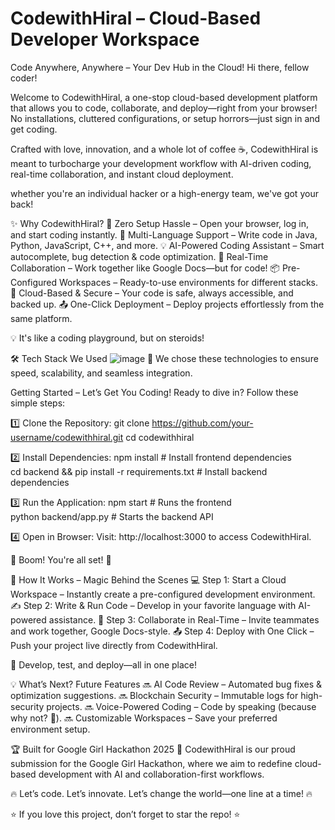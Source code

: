 # CodewithHiral – Cloud-Based Developer Workspace
Code Anywhere, Anywhere – Your Dev Hub in the Cloud!
Hi there, fellow coder! 

Welcome to CodewithHiral, a one-stop cloud-based development platform that allows you to code, collaborate, and deploy—right from your browser! No installations, cluttered configurations, or setup horrors—just sign in and get coding.

Crafted with love, innovation, and a whole lot of coffee ☕, CodewithHiral is meant to turbocharge your development workflow with AI-driven coding, real-time collaboration, and instant cloud deployment.

whether you're an individual hacker or a high-energy team, we've got your back!

✨ Why CodewithHiral?
🚀 Zero Setup Hassle – Open your browser, log in, and start coding instantly.
🔗 Multi-Language Support – Write code in Java, Python, JavaScript, C++, and more.
💡 AI-Powered Coding Assistant – Smart autocomplete, bug detection & code optimization.
👥 Real-Time Collaboration – Work together like Google Docs—but for code!
📦 Pre-Configured Workspaces – Ready-to-use environments for different stacks.
🔐 Cloud-Based & Secure – Your code is safe, always accessible, and backed up.
📤 One-Click Deployment – Deploy projects effortlessly from the same platform.

💡 It's like a coding playground, but on steroids! 

🛠 Tech Stack We Used
![image](https://github.com/user-attachments/assets/2810a748-6534-4561-b966-d0fe640a08bc)
  🚀 We chose these technologies to ensure speed, scalability, and seamless integration.

 Getting Started – Let’s Get You Coding!
Ready to dive in? Follow these simple steps:

1️⃣ Clone the Repository:
git clone https://github.com/your-username/codewithhiral.git
cd codewithhiral

2️⃣ Install Dependencies:
npm install  # Install frontend dependencies  
cd backend && pip install -r requirements.txt  # Install backend dependencies  

3️⃣ Run the Application:
npm start  # Runs the frontend  
python backend/app.py  # Starts the backend API  

4️⃣ Open in Browser:
Visit: http://localhost:3000 to access CodewithHiral.

🔹 Boom! You're all set! 🚀

🎯 How It Works – Magic Behind the Scenes
💻 Step 1: Start a Cloud Workspace – Instantly create a pre-configured development environment.
✍ Step 2: Write & Run Code – Develop in your favorite language with AI-powered assistance.
🤝 Step 3: Collaborate in Real-Time – Invite teammates and work together, Google Docs-style.
📤 Step 4: Deploy with One Click – Push your project live directly from CodewithHiral.

🚀 Develop, test, and deploy—all in one place!

💡 What’s Next? Future Features
🔜 AI Code Review – Automated bug fixes & optimization suggestions.
🔜 Blockchain Security – Immutable logs for high-security projects.
🔜 Voice-Powered Coding – Code by speaking (because why not? 🤖).
🔜 Customizable Workspaces – Save your preferred environment setup.

🏆 Built for Google Girl Hackathon 2025
🎉 CodewithHiral is our proud submission for the Google Girl Hackathon, where we aim to redefine cloud-based development with AI and collaboration-first workflows.

🔥 Let’s code. Let’s innovate. Let’s change the world—one line at a time! 🔥

⭐ If you love this project, don’t forget to star the repo! ⭐


